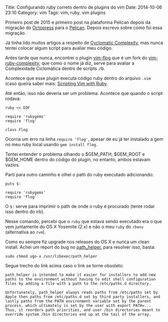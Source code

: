 Title: Configurando ruby correto dentro de plugins do vim
Date: 2014-10-06 23:10
Category: vim
Tags: vim, ruby, vim plugins

Primeiro post de 2015 e primeiro post na plataforma Pelican depois da migração do [Octopress](http://octopress.org/) para o [Pelican](http://blog.getpelican.com/). Depois escrevo sobre como foi essa migração.

Já tinha lido muitos artigos a respeito de [Cyclomatic Complexity](http://en.wikipedia.org/wiki/Cyclomatic_complexity), mas nunca tentei colocar algum script para avaliar meu código.

Antes tarde que nunca, encontrei o plugin [vim-flog](https://github.com/fousa/vim-flog) que é um fork do [vim-ruby-complexity](https://github.com/skammer/vim-ruby-complexity); que como o nome já diz, serve para avaliar a Complexidade Ciclomática dentro de scripts .rb.

Acontece que esse plugin executa código ruby dentro do arquivo `.vim` (caso queira saber mais: [Scripting Vim with Ruby](http://mattmargolis.net/scripting_vim_with_ruby.pdf).

Até então, isso não deveria ser um problema. Acontece que quando o script rodava:

```
ruby << EOF

require 'rubygems'
require 'flog'

class Flog
```

Ocorria um erro na linha `require 'flog'`, apesar de eu já ter instalado a gem no meu ruby local usando `gem install flog`.

Tentei entender o problema olhando o $GEM_PATH, $GEM_ROOT e $GEM_HOME dentro do código do plugin, no entanto, ambos estavam vazios.

Parti para outro caminho e olhei o path do ruby executado adicionando:

```
puts $:

require 'rubygems'
require 'flog'
```

O `$:` serve para imprimir o path de onde o ruby é procurado (tente rodar isso dentro do irb).

Nesse comando, percebi que o `ruby` que estava sendo executado era o que vem juntamente do OS X Yosemite (2.x) e não o meu `ruby` do `rbenv` (alternativa ao `rvm`).

Como eu sempre fiz upgrade nos releases do OS X e nunca um clean install.
Achei um report do bug no [path_helper](https://github.com/dotphiles/dotzsh#mac-os-x), para resolver isso, basta:

```
sudo chmod ugo-x /usr/libexec/path_helper
```

Segue trecho do link acima caso o link se torne obsoleto:

```
path_helper is intended to make it easier for installers to add new paths to the environment without having to edit shell configuration files by adding a file with a path to the /etc/paths.d directory.

Unfortunately, path_helper always reads paths from /etc/paths set by Apple then paths from /etc/paths.d set by third party installers, and lastly paths from the PATH environment variable set by the parent process, which ultimately is set by the user with export PATH=... Thus, it reorders path priorities, and user /bin directories meant to override system /bin directories end up at the tail of the array.
```

